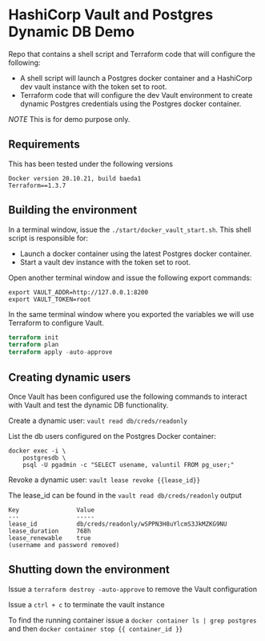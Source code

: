 # HashiCorp Vault and Postgres Dynamic DB Demo

Repo that contains a shell script and Terraform code that will configure the following:

* A shell script will launch a Postgres docker container and a HashiCorp dev vault instance with the token set to root.
* Terraform code that will configure the dev Vault environment to create dynamic Postgres credentials using the Postgres docker container.

*NOTE* This is for demo purpose only.

## Requirements

This has been tested under the following versions
```
Docker version 20.10.21, build baeda1
Terraform==1.3.7
```

## Building the environment

In a terminal window, issue the `./start/docker_vault_start.sh`. This shell script is responsible for:

* Launch a docker container using the latest Postgres docker container.
* Start a vault dev instance with the token set to root.


Open another terminal window and issue the following export commands:
```shell
export VAULT_ADDR=http://127.0.0.1:8200
export VAULT_TOKEN=root
```

In the same terminal window where you exported the variables we will use Terraform to configure Vault.

```terraform
terraform init
terraform plan
terraform apply -auto-approve
```

## Creating dynamic users

Once Vault has been configured use the following commands to interact with Vault and test the dynamic DB functionality.

Create a dynamic user: `vault read db/creds/readonly`

List the db users configured on the Postgres Docker container:
```docker
docker exec -i \
    postgresdb \
    psql -U pgadmin -c "SELECT usename, valuntil FROM pg_user;"
```

Revoke a dynamic user: `vault lease revoke {{lease_id}}`

The lease_id can be found in the `vault read db/creds/readonly` output

```
Key                Value
---                -----
lease_id           db/creds/readonly/wSPPN3H8uYlcmS3JkMZKG9NU
lease_duration     768h
lease_renewable    true
(username and password removed)
```

## Shutting down the environment

Issue a `terraform destroy -auto-approve` to remove the Vault configuration

Issue a `ctrl + c` to terminate the vault instance

To find the running container issue a `docker container ls | grep postgres` and then `docker container stop {{ container_id }}`
